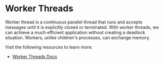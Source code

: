 # Worker Threads

Worker thread is a continuous parallel thread that runs and accepts messages until it is explicitly closed or terminated.
With worker threads, we can achieve a much efficient application without creating a deadlock situation. Workers, unlike children's processes, can exchange memory.

Visit the following resources to learn more:

- [Worker Threads Docs](https://nodejs.org/api/worker_threads.html#worker-threads)

